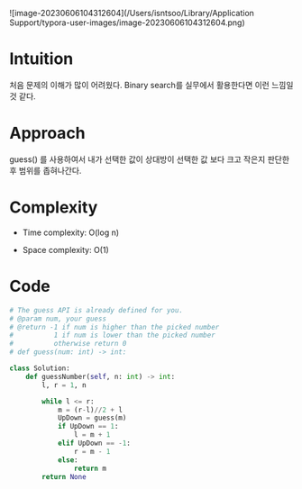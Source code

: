 ![image-20230606104312604](/Users/isntsoo/Library/Application Support/typora-user-images/image-20230606104312604.png)

# Intuition
처음 문제의 이해가 많이 어려웠다. Binary search를 실무에서 활용한다면 이런 느낌일 것 같다.

# Approach
guess() 를 사용하여서 내가 선택한 값이 상대방이 선택한 값 보다 크고 작은지 판단한 후 범위를 좁혀나간다.

# Complexity
- Time complexity: O(log n)

- Space complexity: O(1)

# Code
```python
# The guess API is already defined for you.
# @param num, your guess
# @return -1 if num is higher than the picked number
#          1 if num is lower than the picked number
#          otherwise return 0
# def guess(num: int) -> int:

class Solution:
    def guessNumber(self, n: int) -> int:
        l, r = 1, n

        while l <= r:
            m = (r-l)//2 + l
            UpDown = guess(m)
            if UpDown == 1:
                l = m + 1
            elif UpDown == -1:
                r = m - 1
            else:
                return m
        return None

```